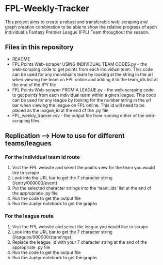 # FPL-Weekly-Tracker
This project aims to create a robust and transferable web-scraping and graph creation combination to be able to show the relative progress of each individual's Fantasy Premier League (FPL) Team throughout the season. 

## Files in this repository
* README
* FPL Points Web-scraper USING INDIVIDUAL TEAM CODES.py - the web-scraping code to get points from each individual team. This code can be used for any individual's team by looking at the string in the url when viewing the team on FPL online and adding it to the team_ids list at the end of the /PY file
* FPL Points Web-scraper FROM A LEAGUE.py - the web-scraping code to get points from each individual team within a given league. This code can be used for any league by looking for the number string in the url bar when viewing the league on FPL online. This id will need to be placed as the league_id at the end of the .py file
* FPL_weekly_tracker.csv - the output file from running either of the web-scraping files

## Replication --> How to use for different teams/leagues
### For the individual team id route
1. Visit the FPL website and select the points view for the team you would like to scrape
2. Look into the URL bar to get the 7 character string (/entry/000000/event)
3. Put the selected character strings into the 'team_ids' list at the end of the appropriate .py file
4. Run the code to get the output file
5. Run the Juptyr notebook to get the graphs 

### For the league route
1. Visit the FPL website and select the league you would like to scrape
2. Look into the URL bar to get the 7 character string (/leagues/000000/standings)
3. Replace the league_id with your 7 character string at the end of the appropriate .py file
4. Run the code to get the output file
5. Run the Juptyr notebook to get the graphs 